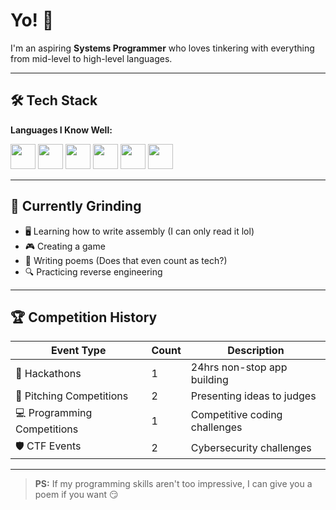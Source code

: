 # Yo! 👋

I'm an aspiring **Systems Programmer** who loves tinkering with everything from mid-level to high-level languages. 

---

## 🛠️ Tech Stack

**Languages I Know Well:**
<p align="left">
  <img src="https://cdn.jsdelivr.net/gh/devicons/devicon/icons/java/java-original.svg" width="40" height="40"/>
  <img src="https://cdn.jsdelivr.net/gh/devicons/devicon/icons/c/c-original.svg" width="40" height="40"/> 
  <img src="https://cdn.jsdelivr.net/gh/devicons/devicon/icons/cplusplus/cplusplus-original.svg" width="40" height="40"/>
  <img src="https://cdn.jsdelivr.net/gh/devicons/devicon/icons/csharp/csharp-original.svg" width="40" height="40"/>
  <img src="https://cdn.jsdelivr.net/gh/devicons/devicon/icons/kotlin/kotlin-original.svg" width="40" height="40"/>
  <img src="https://cdn.jsdelivr.net/gh/devicons/devicon/icons/mysql/mysql-original.svg" width="40" height="40"/>
</p>

---

## 🎯 Currently Grinding

- 🖥️ Learning how to write assembly (I can only read it lol)
- 🎮 Creating a game  
- 📝 Writing poems (Does that even count as tech?)
- 🔍 Practicing reverse engineering

---

## 🏆 Competition History

| Event Type | Count | Description |
|------------|-------|-------------|
| 🚀 Hackathons | 1 | 24hrs non-stop app building |
| 🎯 Pitching Competitions | 2 | Presenting ideas to judges |
| 💻 Programming Competitions | 1 | Competitive coding challenges |
| 🛡️ CTF Events | 2 | Cybersecurity challenges |

---

> **PS:** If my programming skills aren't too impressive, I can give you a poem if you want 😏
